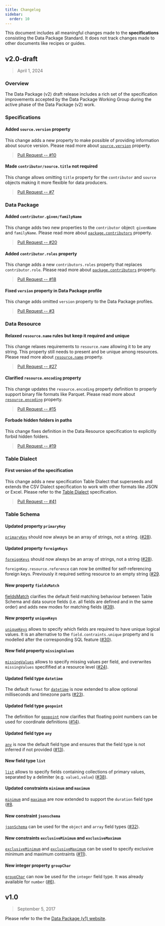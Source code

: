 ```yaml
---
title: Changelog
sidebar:
  order: 10
---
```


This document includes all meaningful changes made to the **specifications** consisting the Data Package Standard. It does not track changes made to other documents like recipes or guides.

## v2.0-draft

> April 1, 2024

### Overview

The Data Package (v2) draft release includes a rich set of the specification improvements accepted by the Data Package Working Group during the active phase of the Data Package (v2) work.

### Specifications

#### Added `source.version` property

This change adds a new property to make possible of providing information about source version. Please read more about [`source.version`](../../specifications/data-package/#sources) property.

> [Pull Request -- #10](https://github.com/frictionlessdata/datapackage/pull/10)

#### Made `contributor/source.title` not required

This change allows omitting `title` property for the `contributor` and `source` objects making it more flexible for data producers.

> [Pull Request -- #7](https://github.com/frictionlessdata/datapackage/pull/7)

### Data Package

#### Added `contributor.given/familyName`

This change adds two new properties to the `contributor` object: `givenName` and `familyName`. Please read more about [`package.contributors`](../../specifications/data-package/#contributors) property.

> [Pull Request -- #20](https://github.com/frictionlessdata/datapackage/pull/20)

#### Added `contributor.roles` property

This change adds a new `contributors.roles` property that replaces `contributor.role`. Please read more about [`package.contributors`](../../specifications/data-package/#contributors) property.

> [Pull Request -- #18](https://github.com/frictionlessdata/datapackage/pull/18)

#### Fixed `version` property in Data Package profile

This change adds omitted `version` property to the Data Package profiles.

> [Pull Request -- #3](https://github.com/frictionlessdata/datapackage/pull/3)

### Data Resource

#### Relaxed `resource.name` rules but keep it required and unique

This change relaxes requirements to `resource.name` allowing it to be any string. This property still needs to present and be unique among resources. Please read more about [`resource.name`](../../specifications/data-resource/#name-required) property.

> [Pull Request -- #27](https://github.com/frictionlessdata/datapackage/pull/27)

#### Clarified `resource.encoding` property

This change updates the `resource.encoding` property definition to properly support binary file formats like Parquet. Please read more about [`resource.encoding`](../../specifications/data-resource/#encoding) property.

> [Pull Request -- #15](https://github.com/frictionlessdata/datapackage/pull/15)

#### Forbade hidden folders in paths

This change fixes definition in the Data Resource specification to explicitly forbid hidden folders.

> [Pull Request -- #19](https://github.com/frictionlessdata/datapackage/pull/19)

### Table Dialect

#### First version of the specification

This change adds a new specification Table Dialect that superseeds and extends the CSV Dialect specification to work with other formats like JSON or Excel. Please refer to the [Table Dialect](../../specifications/table-dialect) specification.

> [Pull Request -- #41](https://github.com/frictionlessdata/datapackage/pull/41)

### Table Schema

#### Updated property `primaryKey`

[`primaryKey`](../../specifications/table-schema/#primarykey) should now always be an array of strings, not a string. ([#28](https://github.com/frictionlessdata/datapackage/pull/28)).

#### Updated property `foreignKeys`

[`foreignKeys`](../../specifications/table-schema/#foreignkeys) should now always be an array of strings, not a string ([#28](https://github.com/frictionlessdata/datapackage/pull/28)).

`foreignKey.resource.reference` can now be omitted for self-referencing foreign keys. Previously it required setting resource to an empty string ([#29](https://github.com/frictionlessdata/datapackage/pull/29).

#### New property `fieldsMatch`

[fieldsMatch](../../specifications/table-schema/#fieldsmatch) clarifies the default field matching behaviour between Table Schema and data source fields (i.e. all fields are defined and in the same order) and adds new modes for matching fields ([#39](https://github.com/frictionlessdata/datapackage/pull/39)).

#### New property `uniqueKeys`

[`uniqueKeys`](../../specifications/table-schema/#uniquekeys) allows to specify which fields are required to have unique logical values. It is an alternative to the `field.contraints.unique` property and is modelled after the corresponding SQL feature ([#30](https://github.com/frictionlessdata/datapackage/pull/30)).

#### New field property `missingValues`

[`missingValues`](../../specifications/table-schema/#missingvalues) allows to specify missing values per field, and overwrites `missingValues` specifified at a resource level ([#24](https://github.com/frictionlessdata/datapackage/pull/24)).

#### Updated field type `datetime`

The default `format` for [`datetime`](../../specifications/table-schema/#datetime) is now extended to allow optional milliseconds and timezone parts ([#23](https://github.com/frictionlessdata/datapackage/pull/23)).

#### Updated field type `geopoint`

The definition for [`geopoint`](../../specifications/table-schema/#geopoint) now clarifies that floating point numbers can be used for coordinate definitions ([#14](https://github.com/frictionlessdata/datapackage/pull/14)).

#### Updated field type `any`

[`any`](../../specifications/table-schema/#any) is now the default field type and ensures that the field type is not inferred if not provided ([#13](https://github.com/frictionlessdata/datapackage/pull/13)).

#### New field type `list`

[`list`](../../specifications/table-schema/#list) allows to specify fields containing collections of primary values, separated by a delimiter (e.g. `value1,value`) ([#38](https://github.com/frictionlessdata/datapackage/pull/38)).

#### Updated constraints `minimum` and `maximum`

[`minimum`](../../specifications/table-schema/#minimum) and [`maximum`](../../specifications/table-schema/#maximum) are now extended to support the `duration` field type ([#8](https://github.com/frictionlessdata/datapackage/pull/8).

#### New constraint `jsonschema`

[`jsonSchema`](../../specifications/table-schema/#jsonschema) can be used for the `object` and `array` field types ([#32](https://github.com/frictionlessdata/datapackage/pull/32)).

#### New constraints `exclusiveMinimum` and `exclusiveMaximum`

[`exclusiveMinimum`](../../specifications/table-schema/#exclusiveminimum) and [`exclusiveMaximum`](../../specifications/table-schema/#exclusivemaximum) can be used to specify exclusive minimum and maximum contraints ([#11](https://github.com/frictionlessdata/datapackage/pull/11)).

#### New integer property `groupChar`

[`groupChar`](../../specifications/table-schema/#integer) can now be used for the `integer` field type. It was already available for `number` ([#6](https://github.com/frictionlessdata/datapackage/pull/6)).

## v1.0

> September 5, 2017

Please refer to the the [Data Package (v1) website](https://specs.frictionlessdata.io/).
